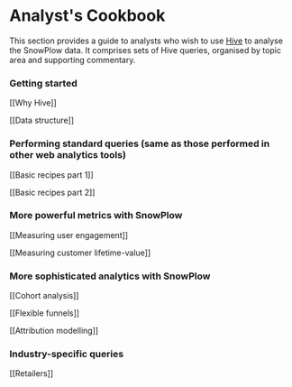 # Analyst's Cookbook

This section provides a guide to analysts who wish to use [Hive][hive] to analyse the SnowPlow data. It comprises sets of Hive queries, organised by topic area and supporting commentary.

### Getting started

[[Why Hive]]

[[Data structure]]

### Performing standard queries (same as those performed in other web analytics tools)

[[Basic recipes part 1]]

[[Basic recipes part 2]]

### More powerful metrics with SnowPlow

[[Measuring user engagement]]

[[Measuring customer lifetime-value]]

### More sophisticated analytics with SnowPlow

[[Cohort analysis]]

[[Flexible funnels]]

[[Attribution modelling]]

### Industry-specific queries

[[Retailers]]

[hive]: http://hive.apache.org/

